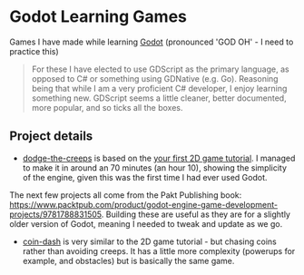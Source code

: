 # Godot Learning Games

Games I have made while learning [Godot](https://godotengine.org/) (pronounced 'GOD OH' - I need to practice this)

> For these I have elected to use GDScript as the primary language, as opposed to C# or something using GDNative (e.g. Go). Reasoning being that while I am a very proficient C# developer, I enjoy learning something new. GDScript seems a little cleaner, better documented, more popular, and so ticks all the boxes.

## Project details

- [dodge-the-creeps](./dodge-the-creeps/) is based on the [your first 2D game tutorial](https://docs.godotengine.org/en/stable/getting_started/first_2d_game/index.html). I managed to make it in around an 70 minutes (an hour 10), showing the simplicity of the engine, given this was the first time I had ever used Godot.

The next few projects all come from the Pakt Publishing book: https://www.packtpub.com/product/godot-engine-game-development-projects/9781788831505. Building these are useful as they are for a slightly older version of Godot, meaning I needed to tweak and update as we go.

- [coin-dash](./coin-dash/) is very similar to the 2D game tutorial - but chasing coins rather than avoiding creeps. It has a little more complexity (powerups for example, and obstacles) but is basically the same game.